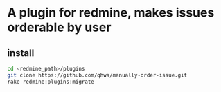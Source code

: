# A plugin for redmine, makes issues orderable by user

## install

~~~sh
cd <redmine_path>/plugins
git clone https://github.com/qhwa/manually-order-issue.git
rake redmine:plugins:migrate
~~~
